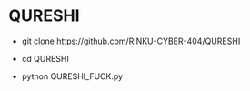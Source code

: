 # QURESHI

* git clone https://github.com/RINKU-CYBER-404/QURESHI

* cd QURESHI

*  python QURESHI_FUCK.py
